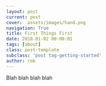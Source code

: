 ```yaml
---
layout: post
current: post
cover:  assets/images/hand.png
navigation: True
title: First Things First
date: 2018-01-02 00:00:01
tags: [about]
class: post-template
subclass: 'post tag-getting-started'
author: rob
---
```


Blah blah blah blah
